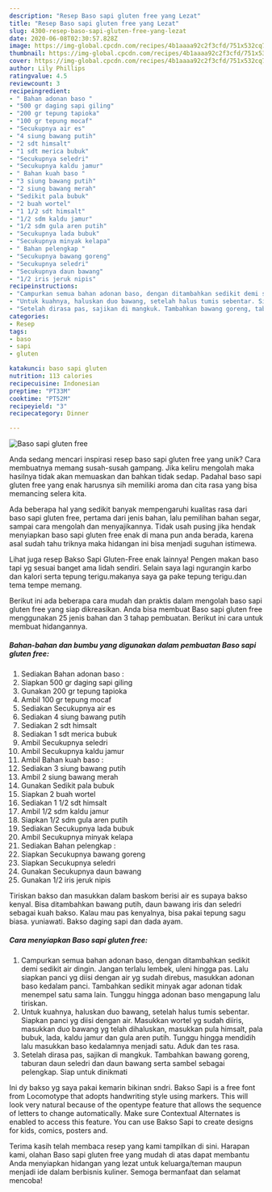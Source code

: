 ```yaml
---
description: "Resep Baso sapi gluten free yang Lezat"
title: "Resep Baso sapi gluten free yang Lezat"
slug: 4300-resep-baso-sapi-gluten-free-yang-lezat
date: 2020-06-08T02:30:57.828Z
image: https://img-global.cpcdn.com/recipes/4b1aaaa92c2f3cfd/751x532cq70/baso-sapi-gluten-free-foto-resep-utama.jpg
thumbnail: https://img-global.cpcdn.com/recipes/4b1aaaa92c2f3cfd/751x532cq70/baso-sapi-gluten-free-foto-resep-utama.jpg
cover: https://img-global.cpcdn.com/recipes/4b1aaaa92c2f3cfd/751x532cq70/baso-sapi-gluten-free-foto-resep-utama.jpg
author: Lily Phillips
ratingvalue: 4.5
reviewcount: 3
recipeingredient:
- " Bahan adonan baso "
- "500 gr daging sapi giling"
- "200 gr tepung tapioka"
- "100 gr tepung mocaf"
- "Secukupnya air es"
- "4 siung bawang putih"
- "2 sdt himsalt"
- "1 sdt merica bubuk"
- "Secukupnya seledri"
- "Secukupnya kaldu jamur"
- " Bahan kuah baso "
- "3 siung bawang putih"
- "2 siung bawang merah"
- "Sedikit pala bubuk"
- "2 buah wortel"
- "1 1/2 sdt himsalt"
- "1/2 sdm kaldu jamur"
- "1/2 sdm gula aren putih"
- "Secukupnya lada bubuk"
- "Secukupnya minyak kelapa"
- " Bahan pelengkap "
- "Secukupnya bawang goreng"
- "Secukupnya seledri"
- "Secukupnya daun bawang"
- "1/2 iris jeruk nipis"
recipeinstructions:
- "Campurkan semua bahan adonan baso, dengan ditambahkan sedikit demi sedikit air dingin. Jangan terlalu lembek, uleni hingga pas. Lalu siapkan panci yg diisi dengan air yg sudah direbus, masukkan adonan baso kedalam panci. Tambahkan sedikit minyak agar adonan tidak menempel satu sama lain. Tunggu hingga adonan baso mengapung lalu tiriskan."
- "Untuk kuahnya, haluskan duo bawang, setelah halus tumis sebentar. Siapkan panci yg diisi dengan air. Masukkan wortel yg sudah diiris, masukkan duo bawang yg telah dihaluskan, masukkan pula himsalt, pala bubuk, lada, kaldu jamur dan gula aren putih. Tunggu hingga mendidih lalu masukkan baso kedalamnya menjadi satu. Aduk dan tes rasa."
- "Setelah dirasa pas, sajikan di mangkuk. Tambahkan bawang goreng, taburan daun seledri dan daun bawang serta sambel sebagai pelengkap. Siap untuk dinikmati"
categories:
- Resep
tags:
- baso
- sapi
- gluten

katakunci: baso sapi gluten 
nutrition: 113 calories
recipecuisine: Indonesian
preptime: "PT33M"
cooktime: "PT52M"
recipeyield: "3"
recipecategory: Dinner

---
```



![Baso sapi gluten free](https://img-global.cpcdn.com/recipes/4b1aaaa92c2f3cfd/751x532cq70/baso-sapi-gluten-free-foto-resep-utama.jpg)

Anda sedang mencari inspirasi resep baso sapi gluten free yang unik? Cara membuatnya memang susah-susah gampang. Jika keliru mengolah maka hasilnya tidak akan memuaskan dan bahkan tidak sedap. Padahal baso sapi gluten free yang enak harusnya sih memiliki aroma dan cita rasa yang bisa memancing selera kita.

Ada beberapa hal yang sedikit banyak mempengaruhi kualitas rasa dari baso sapi gluten free, pertama dari jenis bahan, lalu pemilihan bahan segar, sampai cara mengolah dan menyajikannya. Tidak usah pusing jika hendak menyiapkan baso sapi gluten free enak di mana pun anda berada, karena asal sudah tahu triknya maka hidangan ini bisa menjadi suguhan istimewa.

Lihat juga resep Bakso Sapi Gluten-Free enak lainnya! Pengen makan baso tapi yg sesuai banget ama lidah sendiri. Selain saya lagi ngurangin karbo dan kalori serta tepung terigu.makanya saya ga pake tepung terigu.dan tema tempe memang.


Berikut ini ada beberapa cara mudah dan praktis dalam mengolah baso sapi gluten free yang siap dikreasikan. Anda bisa membuat Baso sapi gluten free menggunakan 25 jenis bahan dan 3 tahap pembuatan. Berikut ini cara untuk membuat hidangannya.

<!--inarticleads1-->

##### Bahan-bahan dan bumbu yang digunakan dalam pembuatan Baso sapi gluten free:

1. Sediakan  Bahan adonan baso :
1. Siapkan 500 gr daging sapi giling
1. Gunakan 200 gr tepung tapioka
1. Ambil 100 gr tepung mocaf
1. Sediakan Secukupnya air es
1. Sediakan 4 siung bawang putih
1. Sediakan 2 sdt himsalt
1. Sediakan 1 sdt merica bubuk
1. Ambil Secukupnya seledri
1. Ambil Secukupnya kaldu jamur
1. Ambil  Bahan kuah baso :
1. Sediakan 3 siung bawang putih
1. Ambil 2 siung bawang merah
1. Gunakan Sedikit pala bubuk
1. Siapkan 2 buah wortel
1. Sediakan 1 1/2 sdt himsalt
1. Ambil 1/2 sdm kaldu jamur
1. Siapkan 1/2 sdm gula aren putih
1. Sediakan Secukupnya lada bubuk
1. Ambil Secukupnya minyak kelapa
1. Sediakan  Bahan pelengkap :
1. Siapkan Secukupnya bawang goreng
1. Siapkan Secukupnya seledri
1. Gunakan Secukupnya daun bawang
1. Gunakan 1/2 iris jeruk nipis


Tiriskan bakso dan masukkan dalam baskom berisi air es supaya bakso kenyal. Bisa ditambahkan bawang putih, daun bawang iris dan seledri sebagai kuah bakso. Kalau mau pas kenyalnya, bisa pakai tepung sagu biasa. yuniawati. Bakso daging sapi dan dada ayam. 

<!--inarticleads2-->

##### Cara menyiapkan Baso sapi gluten free:

1. Campurkan semua bahan adonan baso, dengan ditambahkan sedikit demi sedikit air dingin. Jangan terlalu lembek, uleni hingga pas. Lalu siapkan panci yg diisi dengan air yg sudah direbus, masukkan adonan baso kedalam panci. Tambahkan sedikit minyak agar adonan tidak menempel satu sama lain. Tunggu hingga adonan baso mengapung lalu tiriskan.
1. Untuk kuahnya, haluskan duo bawang, setelah halus tumis sebentar. Siapkan panci yg diisi dengan air. Masukkan wortel yg sudah diiris, masukkan duo bawang yg telah dihaluskan, masukkan pula himsalt, pala bubuk, lada, kaldu jamur dan gula aren putih. Tunggu hingga mendidih lalu masukkan baso kedalamnya menjadi satu. Aduk dan tes rasa.
1. Setelah dirasa pas, sajikan di mangkuk. Tambahkan bawang goreng, taburan daun seledri dan daun bawang serta sambel sebagai pelengkap. Siap untuk dinikmati


Ini dy bakso yg saya pakai kemarin bikinan sndri. Bakso Sapi is a free font from Locomotype that adopts handwriting style using markers. This will look very natural because of the opentype feature that allows the sequence of letters to change automatically. Make sure Contextual Alternates is enabled to access this feature. You can use Bakso Sapi to create designs for kids, comics, posters and. 

Terima kasih telah membaca resep yang kami tampilkan di sini. Harapan kami, olahan Baso sapi gluten free yang mudah di atas dapat membantu Anda menyiapkan hidangan yang lezat untuk keluarga/teman maupun menjadi ide dalam berbisnis kuliner. Semoga bermanfaat dan selamat mencoba!
